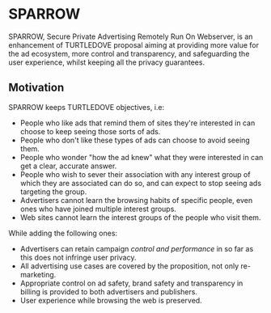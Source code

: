 # SPARROW
SPARROW, Secure Private Advertising Remotely Run On Webserver, is an enhancement of TURTLEDOVE proposal aiming at providing more value for the ad ecosystem, more control and transparency, and safeguarding the user experience, whilst keeping all the privacy guarantees.

## Motivation

SPARROW keeps TURTLEDOVE objectives, i.e: 

* People who like ads that remind them of sites they're interested in can choose to keep seeing those sorts of ads.
* People who don't like these types of ads can choose to avoid seeing them.
* People who wonder "how the ad knew" what they were interested in can get a clear, accurate answer.
* People who wish to sever their association with any interest group of which they are associated can do so, and can expect to stop seeing ads targeting the group.
* Advertisers cannot learn the browsing habits of specific people, even ones who have joined multiple interest groups.
* Web sites cannot learn the interest groups of the people who visit them.

While adding the following ones:

* Advertisers can retain campaign *control and performance* in so far as this does not infringe user privacy.
* All advertising use cases are covered by the proposition, not only re-marketing.
* Appropriate control on ad safety, brand safety and transparency in billing is provided to both advertisers and publishers.
* User experience while browsing the web is preserved.
